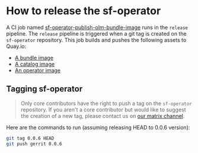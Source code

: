 # How to release the sf-operator

A CI job named [sf-operator-publish-olm-bundle-image](https://zuul.microshift.softwarefactory-project.io/zuul/t/local/builds?job_name=sf-operator-publish-olm-bundle-image&skip=0) runs in the `release` pipeline.
The `release` pipeline is triggered when a git tag is created on the `sf-operator` repository.
This job builds and pushes the following assets to Quay.io:

- [A bundle image](https://quay.io/repository/software-factory/sf-operator-bundle?tab=tags)
- [A catalog image](https://quay.io/repository/software-factory/sf-operator-catalog?tab=tags)
- [An operator image](https://quay.io/repository/software-factory/sf-operator?tab=tags)

## Tagging sf-operator

> Only core contributors have the right to push a tag on the `sf-operator` repository.
If you aren't a core contributor but would like to suggest the creation of a new tag,
please contact us on [our matrix channel](https://matrix.to/#/#softwarefactory-project:matrix.org).

Here are the commands to run (assuming releasing HEAD to 0.0.6 version):

```sh
git tag 0.0.6 HEAD
git push gerrit 0.0.6
```
